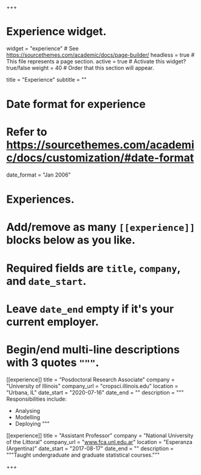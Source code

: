 +++
# Experience widget.
widget = "experience"  # See https://sourcethemes.com/academic/docs/page-builder/
headless = true  # This file represents a page section.
active = true  # Activate this widget? true/false
weight = 40  # Order that this section will appear.

title = "Experience"
subtitle = ""

# Date format for experience
#   Refer to https://sourcethemes.com/academic/docs/customization/#date-format
date_format = "Jan 2006"

# Experiences.
#   Add/remove as many `[[experience]]` blocks below as you like.
#   Required fields are `title`, `company`, and `date_start`.
#   Leave `date_end` empty if it's your current employer.
#   Begin/end multi-line descriptions with 3 quotes `"""`.
[[experience]]
  title = "Posdoctoral Research Associate"
  company = "University of Illinois"
  company_url = "cropsci.illinois.edu"
  location = "Urbana, IL"
  date_start = "2020-07-16"
  date_end = ""
  description = """
  Responsibilities include:
  
  * Analysing
  * Modelling
  * Deploying
  """

[[experience]]
  title = "Assistant Professor"
  company = "National University of the Littoral"
  company_url = "www.fca.unl.edu.ar"
  location = "Esperanza (Argentina)"
  date_start = "2017-08-17"
  date_end = ""
  description = """Taught undergraduate and graduate statistical courses."""

+++
